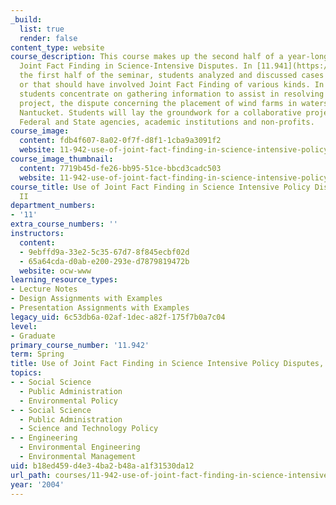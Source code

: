 ```yaml
---
_build:
  list: true
  render: false
content_type: website
course_description: This course makes up the second half of a year-long seminar on
  Joint Fact Finding in Science-Intensive Disputes. In [11.941](https://ocw.mit.edu/courses/11-941-use-of-joint-fact-finding-in-science-intensive-policy-disputes-part-i-fall-2003/),
  the first half of the seminar, students analyzed and discussed cases that involved
  or that should have involved Joint Fact Finding of various kinds. In this portion,
  students concentrate on gathering information to assist in resolving the Cape Wind
  project, the dispute concerning the placement of wind farms in waters adjacent to
  Nantucket. Students will lay the groundwork for a collaborative project that includes
  Federal and State agencies, academic institutions and non-profits.
course_image:
  content: fdb4f607-8a02-0f7f-d8f1-1cba9a3091f2
  website: 11-942-use-of-joint-fact-finding-in-science-intensive-policy-disputes-part-ii-spring-2004
course_image_thumbnail:
  content: 7719b45d-fe26-bb95-51ce-bbcd3cadc503
  website: 11-942-use-of-joint-fact-finding-in-science-intensive-policy-disputes-part-ii-spring-2004
course_title: Use of Joint Fact Finding in Science Intensive Policy Disputes, Part
  II
department_numbers:
- '11'
extra_course_numbers: ''
instructors:
  content:
  - 9ebffd9a-33e2-5c35-67d7-8f845ecbf02d
  - 65a64cda-d0ab-e200-293e-d7879819472b
  website: ocw-www
learning_resource_types:
- Lecture Notes
- Design Assignments with Examples
- Presentation Assignments with Examples
legacy_uid: 6c53db6a-02af-1dec-a82f-175f7b0a7c04
level:
- Graduate
primary_course_number: '11.942'
term: Spring
title: Use of Joint Fact Finding in Science Intensive Policy Disputes, Part II
topics:
- - Social Science
  - Public Administration
  - Environmental Policy
- - Social Science
  - Public Administration
  - Science and Technology Policy
- - Engineering
  - Environmental Engineering
  - Environmental Management
uid: b18ed459-d4e3-4ba2-b48a-a1f31530da12
url_path: courses/11-942-use-of-joint-fact-finding-in-science-intensive-policy-disputes-part-ii-spring-2004
year: '2004'
---
```

